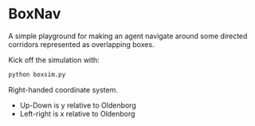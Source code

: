 # BoxNav

A simple playground for making an agent navigate around some directed corridors represented as overlapping boxes.

Kick off the simulation with:

~~~bash
python boxsim.py
~~~

Right-handed coordinate system.

- Up-Down is y relative to Oldenborg
- Left-right is x relative to Oldenborg
